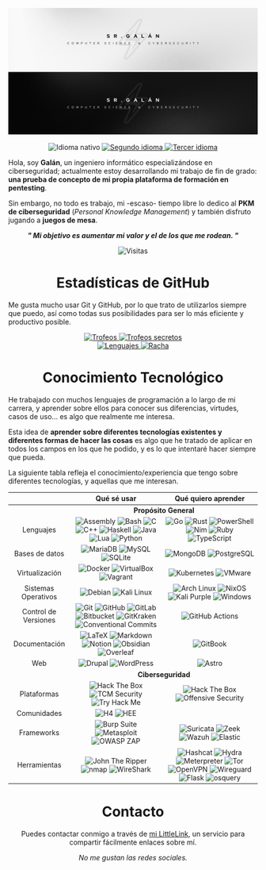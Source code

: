 <div align="center">
    <p>
        <img src=".github/readme/banner-light.png#gh-light-mode-only" alt="Banner (claro)" />
        <img src=".github/readme/banner-dark.png#gh-dark-mode-only" alt="Banner (oscuro)" />
    </p>
    <p>
        <img src="https://img.shields.io/badge/Nat-🇪🇸-%23aaaaaa.svg?style=flat" alt="Idioma nativo"/>
        <a href="/languages/README-en.md">
            <img src="https://img.shields.io/badge/B1-🇬🇧-%23aaaaaa.svg?style=flat" alt="Segundo idioma"/>
        <a>
        <a href="/languages/README-fr.md">
            <img src="https://img.shields.io/badge/A2-🇫🇷-%23aaaaaa.svg?style=flat" alt="Tercer idioma"/>
        </a>
    </p>
    <div align="left">
        <p>
            Hola, soy <b>Galán</b>, un ingeniero informático especializándose en ciberseguridad; actualmente estoy desarrollando mi trabajo de fin de grado: <b>una prueba de concepto de mi propia plataforma de formación en pentesting</b>.
        </p>
        <p>
            Sin embargo, no todo es trabajo, mi -escaso- tiempo libre lo dedico al <b>PKM de ciberseguridad</b> (<i>Personal Knowledge Management</i>) y también disfruto jugando a <b>juegos de mesa</b>.
        </p>
    </div>
    <p>
        <b><i>" Mi objetivo es aumentar mi valor y el de los que me rodean. "</b></i>
    </p>
    <img src="https://komarev.com/ghpvc/?username=15Galan" alt="Visitas"/>
</div>

<div align="center">
    <h1>Estadísticas de GitHub</h1>
    <p align="left">
        Me gusta mucho usar Git y GitHub, por lo que trato de utilizarlos siempre que puedo, así como todas sus posibilidades para ser lo más eficiente y productivo posible.
    </p>
    <a href="https://github.com/15Galan">
        <img src="https://github-trophies.vercel.app/?username=15Galan&no-bg=true&no-frame=true&rank=SSS,SS,S,AAA,AA,A,B,C&file=2&column=3&margin-w=5&margin-h=5" alt="Trofeos" weight="200vw"/>
        <img src="https://github-trophies.vercel.app/?username=15Galan&no-bg=true&no-frame=true&rank=SECRET&file=2&column=2&margin-w=5&margin-h=5" alt="Trofeos secretos" weight="200vw"/>
        <br>
        <img src="https://github-readme-stats.vercel.app/api/top-langs/?username=15Galan&theme=transparent&title_color=00000000&bg_color=00000000&hide_border=true&layout=compact&langs_count=6" height="130em" weight="100vw" alt="Lenguajes"/>
        <img src="https://github-readme-streak-stats.herokuapp.com/?user=15Galan&theme=transparent&hide_border=true&stroke=00000000&date_format=j%20M%5B%20Y%5D&mode=weekly&locale=es" height="130em" weight="100vw" alt="Racha"/>
    </a>
</div>

<div align="center">
    <h1>Conocimiento Tecnológico</h1>
    <div align="left">
        <p>
            He trabajado con muchos lenguajes de programación a lo largo de mi carrera, y aprender sobre ellos para conocer sus diferencias, virtudes, casos de uso... es algo que realmente me interesa.
        </p>
        <p>
            Esta idea de <b>aprender sobre diferentes tecnologías existentes y diferentes formas de hacer las cosas</b> es algo que he tratado de aplicar en todos los campos en los que he podido, y es lo que intentaré hacer siempre que pueda.
        </p>
        <p>
            La siguiente tabla refleja el conocimiento/experiencia que tengo sobre diferentes tecnologías, y aquellas que me interesan.
        </p>
    </div>
    <table>
        <thead>
            <tr>
                <th></th>
                <th>Qué sé usar</th>
                <th>Qué quiero aprender</th>
            </tr>
        </thead>
        <tbody align="center">
            <tr>
                <td> <!-- Espacio vacío --> </td>
                <td colspan=2>
                    <b>Propósito General</b>
                </td>
            </tr>
            <tr>
                <td>Lenguajes</td>
                <td>
                    <img src="https://img.shields.io/badge/Assembly-%23545454.svg?style=flat&logo=assembly&logoColor=white" alt="Assembly">
                    <img src="https://img.shields.io/badge/Bash-%23121011.svg?style=flat&logo=gnu-bash&logoColor=white" alt="Bash">
                    <img src="https://img.shields.io/badge/C-%2300599C.svg?style=flat&logo=c&logoColor=white" alt="C">
                    <img src="https://img.shields.io/badge/C++-%2300599C.svg?style=flat&logo=c%2B%2B&logoColor=white" alt="C++">
                    <img src="https://img.shields.io/badge/Haskell-5e5086?style=flat&logo=haskell&logoColor=white" alt="Haskell">
                    <img src="https://img.shields.io/badge/Java-%23DD4F39.svg?style=flat&logo=oracle&logoColor=white" alt="Java">
                    <img src="https://img.shields.io/badge/Lua-%232C2D72.svg?style=flat&logo=lua&logoColor=white" alt="Lua">
                    <img src="https://img.shields.io/badge/Python-3670A0?style=flat&logo=python&logoColor=white" alt="Python">
                </td>
                <td>
                    <img src="https://img.shields.io/badge/Go-%2300ADD8.svg?style=flat&logo=go&logoColor=white" alt="Go">
                    <img src="https://img.shields.io/badge/Rust-%23000000.svg?style=flat&logo=rust&logoColor=white" alt="Rust">
                    <img src="https://img.shields.io/badge/PowerShell-%235391FE.svg?style=flat&logo=powershell&logoColor=white" alt="PowerShell">
                    <img src="https://img.shields.io/badge/Nim-%23FFE953.svg?style=flat&logo=nim&logoColor=black" alt="Nim">
                    <img src="https://img.shields.io/badge/Ruby-%23CC342D.svg?style=flat&logo=ruby&logoColor=white" alt="Ruby">
                    <img src="https://img.shields.io/badge/TypeScript-%23007ACC.svg?style=flat&logo=typescript&logoColor=white" alt="TypeScript">
                </td>
            </tr>
            <tr>
                <td>Bases de datos</td>
                <td>
                    <img src="https://img.shields.io/badge/MariaDB-003545?style=flat&logo=mariadb&logoColor=white" alt="MariaDB">
                    <img src="https://img.shields.io/badge/MySQL-%2300f.svg?style=flat&logo=mysql&logoColor=white" alt="MySQL">
                    <img src="https://img.shields.io/badge/SQLite-%2307405e.svg?style=flat&logo=sqlite&logoColor=white" alt="SQLite">
                </td>
                <td>
                    <img src="https://img.shields.io/badge/MongoDB-%234ea94b.svg?style=flat&logo=mongodb&logoColor=white" alt="MongoDB">
                    <img src="https://img.shields.io/badge/PostgreSQL-%23316192.svg?style=flat&logo=postgresql&logoColor=white" alt="PostgreSQL">
                </td>
            </tr>
            <tr>
                <td>Virtualización</td>
                <td>
                    <img src="https://img.shields.io/badge/Docker-%230db7ed.svg?style=flat&logo=docker&logoColor=white" alt="Docker">
                    <img src="https://img.shields.io/badge/VirtualBox-%23183A61.svg?style=flat&logo=virtualbox&logoColor=white" alt="VirtualBox">
                    <img src="https://img.shields.io/badge/Vagrant-%231868F2.svg?style=flat&logo=vagrant&logoColor=white" alt="Vagrant">
                </td>
                <td>
                    <img src="https://img.shields.io/badge/Kubernetes-%23326CE5.svg?style=flat&logo=kubernetes&logoColor=white" alt="Kubernetes">
                    <img src="https://img.shields.io/badge/VMware-%23607078.svg?style=flat&logo=vmware&logoColor=white" alt="VMware">
                </td>
            <tr>
                <td>Sistemas Operativos</td>
                <td>
                    <img src="https://img.shields.io/badge/Debian-%23A81D33.svg?style=flat&logo=debian&logoColor=white" alt="Debian">
                    <img src="https://img.shields.io/badge/Kali%20Linux-%23080636.svg?style=flat&logo=kali-linux&logoColor=white" alt="Kali Linux">
                </td>
                <td>
                    <img src="https://img.shields.io/badge/Arch%20Linux-%231793D1.svg?style=flat&logo=arch-linux&logoColor=white" alt="Arch Linux">
                    <img src="https://img.shields.io/badge/NixOS-%235277C3.svg?style=flat&logo=nixos&logoColor=white" alt="NixOS">
                    <img src="https://img.shields.io/badge/Kali%20Purple-%23AE078C.svg?style=flat&logo=kali-linux&logoColor=white" alt="Kali Purple">
                    <img src="https://img.shields.io/badge/Windows-0078D6?style=flat&logo=windows&logoColor=white" alt="Windows">
                </td>
            </tr>
            <tr>
                <td>Control de Versiones</td>
                <td>
                    <img src="https://img.shields.io/badge/Git-%23F05032.svg?style=flat&logo=git&logoColor=white" alt="Git">
                    <img src="https://img.shields.io/badge/GitHub-%23121011.svg?style=flat&logo=github&logoColor=white" alt="GitHub">
                    <img src="https://img.shields.io/badge/GitLab-%23FC6D26.svg?style=flat&logo=gitlab&logoColor=white" alt="GitLab">
                    <img src="https://img.shields.io/badge/Bitbucket-%230052CC.svg?style=flat&logo=bitbucket&logoColor=white" alt="Bitbucket">
                    <img src="https://img.shields.io/badge/GitKraken-%23179287.svg?style=flat&logo=gitkraken&logoColor=white" alt="GitKraken">
                    <img src="https://img.shields.io/badge/Conventional%20Commits-%23FE5196.svg?style=flat&logo=conventional-commits&logoColor=white" alt="Conventional Commits">
                </td>
                <td>
                    <img src="https://img.shields.io/badge/GitHub%20Actions-%232088FF.svg?style=flat&logo=github-actions&logoColor=white" alt="GitHub Actions">
                </tr>
            </tr>
            <tr>
                <td>Documentación</td>
                <td>
                    <img src="https://img.shields.io/badge/Latex-%23008080.svg?style=flat&logo=latex&logoColor=white" alt="LaTeX">
                    <img src="https://img.shields.io/badge/Markdown-%23151515.svg?style=flat&logo=markdown&logoColor=white" alt="Markdown">
                    <img src="https://img.shields.io/badge/Notion-%23FFFFFF.svg?style=flat&logo=notion&logoColor=black" alt="Notion">
                    <img src="https://img.shields.io/badge/Obsidian-%23483699.svg?style=flat&logo=obsidian&logoColor=white" alt="Obsidian">
                    <img src="https://img.shields.io/badge/Overleaf-%2347A141.svg?style=flat&logo=overleaf&logoColor=white" alt="Overleaf">
                </td>
                <td>
                    <img src="https://img.shields.io/badge/GitBook-%233884FF.svg?style=flat&logo=gitbook&logoColor=white" alt="GitBook">
                </td>
            </tr>
            <tr>
                <td>Web</td>
                <td>
                    <img src="https://img.shields.io/badge/Drupal-%230678BE.svg?style=flat&logo=drupal&logoColor=white" alt="Drupal">
                    <img src="https://img.shields.io/badge/WordPress-%2321759B.svg?style=flat&logo=wordpress&logoColor=white" alt="WordPress">
                </td>
                <td>
                    <img src="https://img.shields.io/badge/Astro-%23000000.svg?style=flat&logo=astro&logoColor=white" alt="Astro">
                </td>
            </tr>
            <!--
            <tr>
                <td><i>Otros</i></td>
                <td>
                    <img src="https://img.shields.io/badge/Wakatime-%23000000.svg?style=flat&logo=wakatime&logoColor=white" alt="Wakatime">
                </td>
                <td>
                    <img src="https://img.shields.io/badge/Vim-%23019733.svg?style=flat&logo=vim&logoColor=white" alt="Vim">
                    <img src="https://img.shields.io/badge/Neovim-%2357A143.svg?style=flat&logo=neovim&logoColor=white" alt="Neovim">
                    <img src="https://img.shields.io/badge/Raspberry%20Pi-%23C51A4A.svg?style=flat&logo=raspberry-pi&logoColor=white" alt="Raspberry Pi">
                    <img src="https://img.shields.io/badge/Warp-%2301A4FF.svg?style=flat&logo=warp&logoColor=white" alt="Warp">
                    <img src="https://img.shields.io/badge/Gimp-%235C5543.svg?style=flat&logo=gimp&logoColor=white" alt="Gimp">
                    <img src="https://img.shields.io/badge/Inkscape-%23ffffff.svg?style=flat&logo=inkscape&logoColor=black" alt="Inkscape">
                    <img src="https://img.shields.io/badge/Proton-%236D4AFF.svg?style=flat&logo=proton&logoColor=white" alt="Proton">
                </td>
            </tr>
            -->
            <tr>
                <td> <!-- Vacío --> </td>
                <td colspan=2>
                    <b>Ciberseguridad</b>
                </td>
            </tr>
            <tr>
                <td>Plataformas</td>
                <td>
                    <img src="https://img.shields.io/badge/HTB%20Academy-%23111927.svg?style=flat&logo=hackthebox&logoColor=9FEF00" alt="Hack The Box">
                    <img src="https://img.shields.io/badge/TCM%20Security-%23D8265B.svg?style=flat&logo=tcm-security&logoColor=white" alt="TCM Security">
                    <img src="https://img.shields.io/badge/TryHackme-%23FFFFFF.svg?style=flat&logo=tryhackme&logoColor=C11111" alt="Try Hack Me">
                </td>
                <td>
                    <img src="https://img.shields.io/badge/Hack%20The%20Box-%23111927.svg?style=flat&logo=hackthebox&logoColor=9FEF00" alt="Hack The Box">
                    <img src="https://img.shields.io/badge/Offensive%20Security-%234946CE.svg?style=flat&logo=offensive-security&logoColor=white" alt="Offensive Security">
                </td>
            </tr>
            <tr>
                <td>Comunidades</td>
                <td>
                    <img src="https://img.shields.io/badge/H4ckingPro-%23F40003.svg?style=flat" alt="H4">
                    <img src="https://img.shields.io/badge/Hacking%20Ético%20Español-%235582A9.svg?style=flat&logoColor=white" alt="HEE">
                </td>
                <td>
                </td>
            </tr>
            <tr>
                <td>Frameworks</td>
                <td>
                    <img src="https://img.shields.io/badge/Burp%20Suite-%23FF6633.svg?style=flat&logo=burp-suite&logoColor=black" alt="Burp Suite">
                    <img src="https://img.shields.io/badge/Metasploit-%232596CD.svg?style=flat&logo=metasploit&logoColor=white" alt="Metasploit">
                    <img src="https://img.shields.io/badge/OWASP%20ZAP-%2300549E.svg?style=flat&logo=owasp-zap&logoColor=white" alt="OWASP ZAP">
                </td>
                <td>
                    <img src="https://img.shields.io/badge/Suricata-%23F6AC31.svg?style=flat&logo=suricata&logoColor=white" alt="Suricata">
                    <img src="https://img.shields.io/badge/Zeek-%232980B9.svg?style=flat&logo=zeek&logoColor=black" alt="Zeek">
                    <img src="https://img.shields.io/badge/Wazuh-%233AABE6.svg?style=flat&logo=wazuh&logoColor=white" alt="Wazuh">
                    <img src="https://img.shields.io/badge/Elasitc-%23005571.svg?style=flat&logo=elastic&logoColor=white" alt="Elastic">
                </td>
            </tr>
            <tr>
                <td>Herramientas</td>
                <td>
                    <img src="https://img.shields.io/badge/John%20The%20Ripper-%23BA1515.svg?style=flat&logo=john-the-ripper&logoColor=black" alt="John The Ripper">
                    <img src="https://img.shields.io/badge/nmap-%23D0ECF4.svg?style=flat&logo=nmap&logoColor=white" alt="nmap">
                    <img src="https://img.shields.io/badge/WireShark-%231679A7.svg?style=flat&logo=wireshark&logoColor=white" alt="WireShark">
                </td>
                <td>
                    <img src="https://img.shields.io/badge/Hashcat-%233E3E41.svg?style=flat&logo=hashcat&logoColor=white" alt="Hashcat">
                    <img src="https://img.shields.io/badge/Hydra-%23168F78.svg?style=flat&logo=hydra&logoColor=white" alt="Hydra">
                    <img src="https://img.shields.io/badge/Meterpreter-%232596CD.svg?style=flat&logo=meterpreter&logoColor=white" alt="Meterpreter">
                    <img src="https://img.shields.io/badge/Tor-%237E4798.svg?style=flat&logo=tor-project&logoColor=white" alt="Tor">
                    <img src="https://img.shields.io/badge/OpenVPN-%23EA7E20.svg?style=flat&logo=openvpn&logoColor=white" alt="OpenVPN">
                    <img src="https://img.shields.io/badge/Wireguard-%2388171A.svg?style=flat&logo=wireguard&logoColor=white" alt="Wireguard">
                    <img src="https://img.shields.io/badge/Flask-%23FFFFFF.svg?style=flat&logo=flask&logoColor=black" alt="Flask">
                    <img src="https://img.shields.io/badge/osquery-%23A596FF.svg?style=flat&logo=wordlists&logoColor=white" alt="osquery">
                </tr>
        </tbody>
    </table>
</div>

<div align="center">
    <h1>Contacto</h1>
    <p>
        Puedes contactar conmigo a través de <a href="https://srgalan.vercel.app">mi LittleLink</a>, un servicio para compartir fácilmente enlaces sobre mí.
    </p>
    <p>
        <i>No me gustan las redes sociales.</i>
    </p>
</div>
